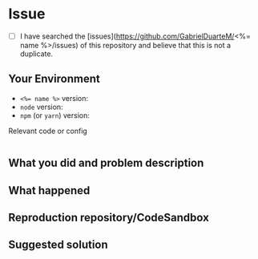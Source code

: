 <!-- Provide a general summary of the issue in the Title above -->
<!--
Thanks for your interest in the project ❤️. I appreciate bugs filed and PRs submitted!
Please make sure that you are familiar with and follow the Code of Conduct for
this project (found in the CODE_OF_CONDUCT.md file).

Please fill out this template with all the relevant information so we can
understand what's going on and fix the issue.
-->

# Issue

<!-- Also, to avoid duplicate issues, please check off the following list. -->
<!-- Checked checkbox should look like this: [x] -->

- [ ] I have searched the [issues](https://github.com/GabrielDuarteM/<%= name %>/issues) of this repository and believe that this is not a duplicate.

## Your Environment

<!--- Include as many relevant details about the environment with which you experienced the bug. -->

- `<%= name %>` version:
- `node` version:
- `npm` (or `yarn`) version:

Relevant code or config

```js
```

## What you did and problem description

<!-- Describe here what you did for the issue to happen and describe what the problem is -->

## What happened

<!-- Please provide the full error message/screenshots/anything -->

## Reproduction repository/CodeSandbox

<!--
If possible, please create a repository/CodeSandbox (https://codesandbox.io) that reproduces the issue with the
minimal amount of code possible.
-->

## Suggested solution

<!-- Describe here what you think would be the best solution for the issue you experienced -->
